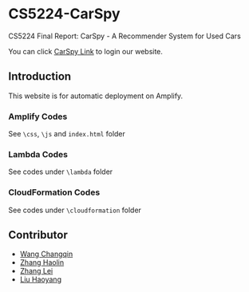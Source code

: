 # CS5224-CarSpy
CS5224 Final Report: CarSpy - A Recommender System for Used Cars

You can click [CarSpy Link](https://cs4248-carspy.auth.us-east-1.amazoncognito.com/login?response_type=code&client_id=7i41mg13jhsou7lrkdusc2kp9o&redirect_uri=https://dev.d1syuvk8hxaiq7.amplifyapp.com) to login our website.


## Introduction
This website is for automatic deployment on Amplify.

### Amplify Codes
See `\css`, `\js` and `index.html` folder

### Lambda Codes
See codes under `\lambda` folder

### CloudFormation Codes
See codes under `\cloudformation` folder

## Contributor
- [Wang Changqin](https://github.com/archiewang0716)
- [Zhang Haolin](https://github.com/A0236053M)
- [Zhang Lei](https://github.com/AronnZzz)
- [Liu Haoyang](https://github.com/Ethan601)
